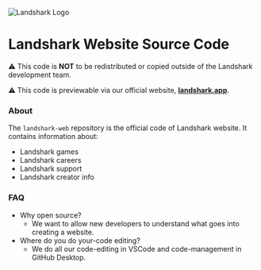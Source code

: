 ![Landshark Logo](https://i.ibb.co/kJDqHNQ/ls-logo128.png)
# Landshark Website Source Code
⚠️ This code is **NOT** to be redistributed or copied outside of the Landshark development team.

⚠️ This code is previewable via our official website, [**landshark.app**](https://landsharkdevs.github.io/landshark-web/).

### About
The `landshark-web` repository is the official code of Landshark website. It contains information about:
- Landshark games
- Landshark careers
- Landshark support
- Landshark creator info

### FAQ
- Why open source?
  - We want to allow new developers to understand what goes into creating a website.
- Where do you do your-code editing?
  - We do all our code-editing in VSCode and code-management in GitHub Desktop.